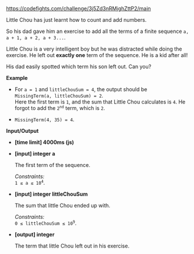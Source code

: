 https://codefights.com/challenge/3j5Zd3nRMjghZttP2/main
<p>Little Chou has just learnt how to count and add numbers.</p>
<p>So his dad gave him an exercise to add all the terms of a finite sequence <code>a, a + 1, a + 2, a + 3...</code>.</p>
<p>Little Chou is a very intelligent boy but he was distracted while doing the exercise. He left out <strong>exactly one</strong> term of the sequence. He is a kid after all!</p>
<p>His dad easily spotted which term his son left out.  Can you?</p>
<p><strong>Example</strong></p>
<ul>
<li>
<p>For <code>a = 1</code> and <code>littleChouSum = 4</code>, the output should be<br>
<code>MissingTerm(a, littleChouSum) = 2</code>.<br>
Here the first term is <code>1</code>, and the sum that Little Chou calculates is <code>4</code>.  He forgot to add the <code>2<sup>nd</sup></code> term, which is <code>2</code>.</p>
</li>
<li>
<p><code>MissingTerm(4, 35) = 4</code>.</p>
</li>
</ul>
<p><strong>Input/Output</strong></p>
<ul>
<li><strong>[time limit] 4000ms (js)</strong></li>
</ul>
<ul>
<li>
<p><strong>[input] integer a</strong></p>
<p>The first term of the sequence.</p>
<p><em>Constraints:</em><br>
<code>1 ≤ a ≤ 10<sup>4</sup></code>.</p>
</li>
<li>
<p><strong>[input] integer littleChouSum</strong></p>
<p>The sum that little Chou ended up with.</p>
<p><em>Constraints:</em><br>
<code>0 ≤ littleChouSum ≤ 10<sup>9</sup></code>.</p>
</li>
<li>
<p><strong>[output] integer</strong></p>
<p>The term that little Chou left out in his exercise.</p>
</li>
</ul>
